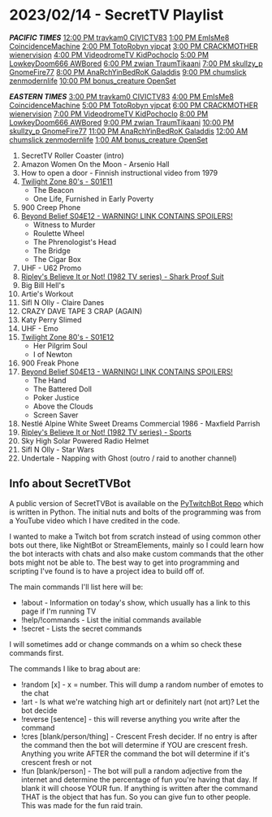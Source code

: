 # 2023/02/14 - SecretTV Playlist

***PACIFIC TIMES***
[12:00 PM    travkam0    CIVICTV83](https://twitch.tv/travkam0)
[1:00 PM    EmIsMe8    CoincidenceMachine](https://twitch.tv/EmIsMe8)
[2:00 PM    TotoRobyn    vjpcat](https://twitch.tv/TotoRobyn)
[3:00 PM    CRACKMOTHER    wienervision](https://twitch.tv/CRACKMOTHER)
[4:00 PM    VideodromeTV    KidPochoclo](https://twitch.tv/VideodromeTV)
[5:00 PM    LowkeyDoom666    AWBored](https://twitch.tv/LowkeyDoom666)
[6:00 PM    zwian    TraumTikaani](https://twitch.tv/zwian)
[7:00 PM    skullzy_p    GnomeFire77](https://twitch.tv/skullzy_p)
[8:00 PM    AnaRchYinBedRoK    Galaddis](https://twitch.tv/AnaRchYinBedRoK)
[9:00 PM    chumslick    zenmodernlife](https://twitch.tv/chumslick)
[10:00 PM    bonus_creature    OpenSet](https://twitch.tv/bonus_creature)


***EASTERN TIMES***
[3:00 PM    travkam0    CIVICTV83](https://twitch.tv/travkam0)
[4:00 PM    EmIsMe8    CoincidenceMachine](https://twitch.tv/EmIsMe8)
[5:00 PM    TotoRobyn    vjpcat](https://twitch.tv/TotoRobyn)
[6:00 PM    CRACKMOTHER    wienervision](https://twitch.tv/CRACKMOTHER)
[7:00 PM    VideodromeTV    KidPochoclo](https://twitch.tv/VideodromeTV)
[8:00 PM    LowkeyDoom666    AWBored](https://twitch.tv/LowkeyDoom666)
[9:00 PM    zwian    TraumTikaani](https://twitch.tv/zwian)
[10:00 PM    skullzy_p    GnomeFire77](https://twitch.tv/skullzy_p)
[11:00 PM    AnaRchYinBedRoK    Galaddis](https://twitch.tv/AnaRchYinBedRoK)
[12:00 AM    chumslick    zenmodernlife](https://twitch.tv/chumslick)
[1:00 AM    bonus_creature    OpenSet](https://twitch.tv/bonus_creature)


1. SecretTV Roller Coaster (intro)
2. Amazon Women On the Moon - Arsenio Hall 
3. How to open a door - Finnish instructional video from 1979 
4. [Twilight Zone 80's - S01E11](https://en.wikipedia.org/wiki/List_of_The_Twilight_Zone_(1985_TV_series)_episodes)
   - The Beacon
   - One Life, Furnished in Early Poverty
5. 900 Creep Phone
6. [Beyond Belief S04E12 - WARNING! LINK CONTAINS SPOILERS!](https://en.wikipedia.org/wiki/Beyond_Belief:_Fact_or_Fiction#Season_4_(2002))
   - Witness to Murder
   - Roulette Wheel
   - The Phrenologist's Head
   - The Bridge
   - The Cigar Box
7. UHF - U62 Promo
8. [Ripley's Believe It or Not! (1982 TV series) - Shark Proof Suit](https://en.wikipedia.org/wiki/Ripley%27s_Believe_It_or_Not!_(1982_TV_series))
9. Big Bill Hell's
10. Artie's Workout
11. Sifl N Olly - Claire Danes
12. CRAZY DAVE TAPE 3 CRAP (AGAIN)
13. Katy Perry Slimed
14. UHF - Emo
15. [Twilight Zone 80's - S01E12](https://en.wikipedia.org/wiki/List_of_The_Twilight_Zone_(1985_TV_series)_episodes)
    - Her Pilgrim Soul
    - I of Newton
16. 900 Freak Phone
17. [Beyond Belief S04E13 - WARNING! LINK CONTAINS SPOILERS!](https://en.wikipedia.org/wiki/Beyond_Belief:_Fact_or_Fiction#Season_4_(2002))
    - The Hand
    - The Battered Doll
    - Poker Justice
    - Above the Clouds
    - Screen Saver
18. Nestlé Alpine White Sweet Dreams Commercial 1986 - Maxfield Parrish
19. [Ripley's Believe It or Not! (1982 TV series) - Sports](https://en.wikipedia.org/wiki/Ripley%27s_Believe_It_or_Not!_(1982_TV_series))
20. Sky High Solar Powered Radio Helmet
21. Sifl N Olly - Star Wars
22. Undertale - Napping with Ghost (outro / raid to another channel)


## Info about SecretTVBot

A public version of SecretTVBot is available on the [PyTwitchBot Repo](https://github.com/awbored/PyTwitchBot) which is written in Python.  The initial nuts and bolts of the programming was from a YouTube video which I have credited in the code.

I wanted to make a Twitch bot from scratch instead of using common other bots out there, like NightBot or StreamElements, mainly so I could learn how the bot interacts with chats and also make custom commands that the other bots might not be able to.  The best way to get into programming and scripting I've found is to have a project idea to build off of.

The main commands I'll list here will be:

 - !about - Information on today's show, which usually has a link to this page if I'm running TV
 - !help/!commands - List the initial commands available
 - !secret - Lists the secret commands

I will sometimes add or change commands on a whim so check these commands first.

The commands I like to brag about are:

 - !random [x] - x = number.  This will dump a random number of emotes to the chat
 - !art - Is what we're watching high art or definitely nart (not art)?  Let the bot decide
 - !reverse [sentence] - this will reverse anything you write after the command
 - !cres [blank/person/thing] - Crescent Fresh decider.  If no entry is after the command then the bot will determine if YOU are crescent fresh.  Anything you write AFTER the command the bot will determine if it's crescent fresh or not
 - !fun [blank/person] - The bot will pull a random adjective from the internet and determine the percentage of fun you're having that day.  If blank it will choose YOUR fun.  If anything is written after the command THAT is the object that has fun.  So you can give fun to other people.  This was made for the fun raid train.
